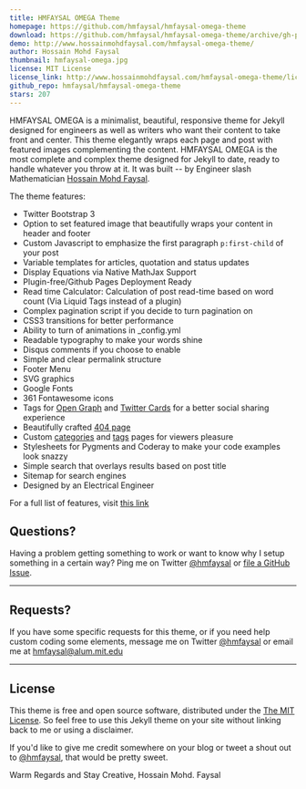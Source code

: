 ```yaml
---
title: HMFAYSAL OMEGA Theme
homepage: https://github.com/hmfaysal/hmfaysal-omega-theme
download: https://github.com/hmfaysal/hmfaysal-omega-theme/archive/gh-pages.zip
demo: http://www.hossainmohdfaysal.com/hmfaysal-omega-theme/
author: Hossain Mohd Faysal
thumbnail: hmfaysal-omega.jpg
license: MIT License
license_link: http://www.hossainmohdfaysal.com/hmfaysal-omega-theme/license/
github_repo: hmfaysal/hmfaysal-omega-theme
stars: 207
---
```


HMFAYSAL OMEGA is a minimalist, beautiful, responsive theme for Jekyll
designed for engineers as well as writers who want their content to
take front and center. This theme elegantly wraps each page and post
with featured images complementing the content. HMFAYSAL OMEGA is the
most complete and complex theme designed for Jekyll to date, ready to
handle whatever you throw at it. It was built -- by Engineer slash
Mathematician [Hossain Mohd Faysal](http://alum.mit.edu/www/hmfaysal/).

The theme features:

* Twitter Bootstrap 3
* Option to set featured image that beautifully wraps your content in
  header and footer
* Custom Javascript to emphasize the first paragraph `p:first-child` of
  your post
* Variable templates for articles, quotation and status updates
* Display Equations via Native MathJax Support
* Plugin-free/Github Pages Deployment Ready
* Read time Calculator: Calculation of post read-time based on word
  count (Via Liquid Tags instead of a plugin)
* Complex pagination script if you decide to turn pagination on
* CSS3 transitions for better performance 
* Ability to turn of animations in _config.yml
* Readable typography to make your words shine
* Disqus comments if you choose to enable
* Simple and clear permalink structure
* Footer Menu
* SVG graphics
* Google Fonts
* 361 Fontawesome icons
* Tags for [Open
  Graph](https://developers.facebook.com/docs/opengraph/) and [Twitter
  Cards](https://dev.twitter.com/docs/cards) for a better social sharing
  experience
* Beautifully crafted [404
  page](http://hmfaysal.github.io/hmfaysal-omega-theme/404.html)
* Custom
  [categories](http://hmfaysal.github.io/hmfaysal-omega-theme/categories/)
  and [tags](http://hmfaysal.github.io/hmfaysal-omega-theme/tags/)
  pages for viewers pleasure
* Stylesheets for Pygments and Coderay to make your code examples look
  snazzy
* Simple search that overlays results based on post title
* Sitemap for search engines
* Designed by an Electrical Engineer

For a full list of features, visit [this
link](http://hmfaysal.github.io/hmfaysal-omega-theme/theme-setup/about-hmfaysal-omega/)


## Questions?

Having a problem getting something to work or want to know why I setup
something in a certain way? Ping me on Twitter
[@hmfaysal](http://twitter.com/hmfaysal) or [file a GitHub
Issue](https://github.com/hmfaysal/hmfaysal-omega-theme/issues/new).

---

## Requests?

If you have some specific requests for this theme, or if you need help
custom coding some elements, message me on Twitter
[@hmfaysal](http://twitter.com/hmfaysal) or email me at
[hmfaysal@alum.mit.edu](mailto:hmfaysal@alum.mit.edu)

---

## License

This theme is free and open source software, distributed under the [The
MIT License](http://hmfaysal.github.io/hmfaysal-omega-theme/license/).
So feel free to use this Jekyll theme on your site without linking back
to me or using a disclaimer.

If you'd like to give me credit somewhere on your blog or tweet a shout
out to [@hmfaysal](https://twitter.com/hmfaysal), that would be pretty
sweet.


Warm Regards and Stay Creative,
Hossain Mohd. Faysal
